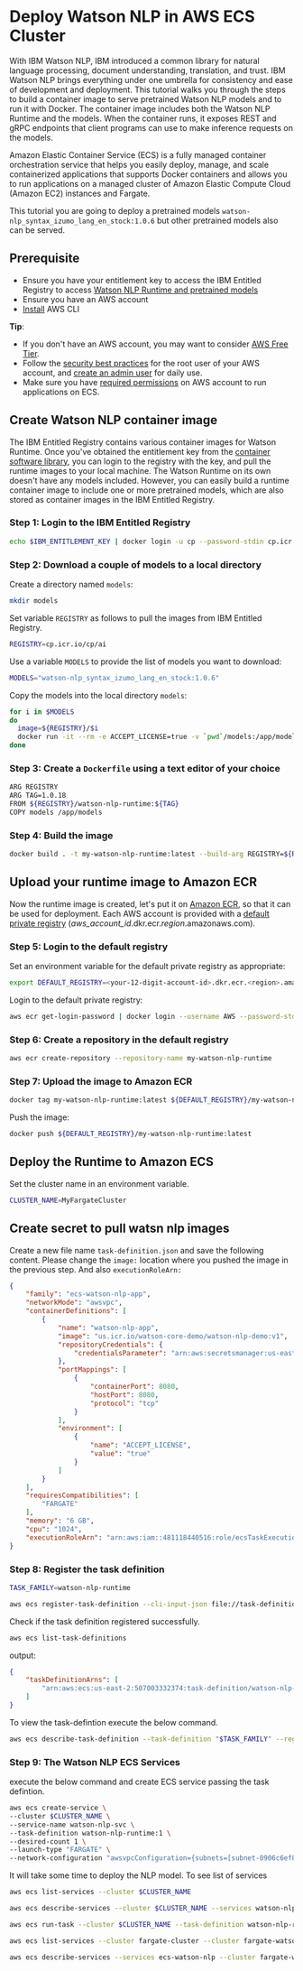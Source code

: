 # Deploy Watson NLP in AWS ECS Cluster

With IBM Watson NLP, IBM introduced a common library for natural language processing, document understanding, translation, and trust. IBM Watson NLP brings everything under one umbrella for consistency and ease of development and deployment. This tutorial walks you through the steps to build a container image to serve pretrained Watson NLP models and to run it with Docker. The container image includes both the Watson NLP Runtime and the models. When the container runs, it exposes REST and gRPC endpoints that client programs can use to make inference requests on the models.

Amazon Elastic Container Service (ECS) is a fully managed container orchestration service that helps you easily deploy, manage, and scale containerized applications that supports Docker containers and allows you to run applications on a managed cluster of Amazon Elastic Compute Cloud (Amazon EC2) instances and Fargate.

This tutorial you are going to deploy a pretrained models `watson-nlp_syntax_izumo_lang_en_stock:1.0.6` but other pretrained models also can be served.

## Prerequisite

- Ensure you have your entitlement key to access the IBM Entitled Registry to access [Watson NLP Runtime and pretrained models](https://github.com/ibm-build-lab/Watson-NLP/blob/main/MLOps/access/README.md#kubernetes-and-openshift)
- Ensure you have an AWS account
- [Install](https://docs.aws.amazon.com/cli/latest/userguide/getting-started-install.html) AWS CLI

**Tip**:

- If you don't have an AWS account, you may want to consider [AWS Free Tier](https://aws.amazon.com/free/free-tier/).
- Follow the [security best practices](https://docs.aws.amazon.com/accounts/latest/reference/best-practices-root-user.html) for the root user of your AWS account, and [create an admin user](https://docs.aws.amazon.com/IAM/latest/UserGuide/getting-started_create-admin-group.html) for daily use.
- Make sure you have [required permissions](https://docs.docker.com/cloud/ecs-integration/#requirements) on AWS account to run applications on ECS.

## Create Watson NLP container image

The IBM Entitled Registry contains various container images for Watson Runtime. Once you've obtained the entitlement key from the [container software library](https://myibm.ibm.com/products-services/containerlibrary), you can login to the registry with the key, and pull the runtime images to your local machine. The Watson Runtime on its own doesn't have any models included. However, you can easily build a runtime container image to include one or more pretrained models, which are also stored as container images in the IBM Entitled Registry.

### Step 1: Login to the IBM Entitled Registry

```sh
echo $IBM_ENTITLEMENT_KEY | docker login -u cp --password-stdin cp.icr.io
```

### Step 2: Download a couple of models to a local directory

Create a directory named `models`:

```sh
mkdir models
```

Set variable `REGISTRY` as follows to pull the images from IBM Entitled Registry.

```sh
REGISTRY=cp.icr.io/cp/ai
```

Use a variable `MODELS` to provide the list of models you want to download:

```sh
MODELS="watson-nlp_syntax_izumo_lang_en_stock:1.0.6"
```

Copy the models into the local directory `models`:

```sh
for i in $MODELS
do
  image=${REGISTRY}/$i
  docker run -it --rm -e ACCEPT_LICENSE=true -v `pwd`/models:/app/models $image
done
```

### Step 3: Create a `Dockerfile` using a text editor of your choice

```sh
ARG REGISTRY
ARG TAG=1.0.18
FROM ${REGISTRY}/watson-nlp-runtime:${TAG}
COPY models /app/models
```

### Step 4: Build the image

```sh
docker build . -t my-watson-nlp-runtime:latest --build-arg REGISTRY=${REGISTRY}
```

## Upload your runtime image to Amazon ECR

Now the runtime image is created, let's put it on [Amazon ECR](https://aws.amazon.com/ecr/), so that it can be used for deployment. Each AWS account is provided with a [default private registry](https://docs.aws.amazon.com/AmazonECR/latest/userguide/Registries.html) (*aws_account_id*.dkr.ecr.*region*.amazonaws.com).

### Step 5: Login to the default registry

Set an environment variable for the default private registry as appropriate:

```sh
export DEFAULT_REGISTRY=<your-12-digit-account-id>.dkr.ecr.<region>.amazonaws.com
```

Login to the default private registry:

```sh
aws ecr get-login-password | docker login --username AWS --password-stdin ${DEFAULT_REGISTRY}
```

### Step 6: Create a repository in the default registry

```sh
aws ecr create-repository --repository-name my-watson-nlp-runtime
```

### Step 7: Upload the image to Amazon ECR

```sh
docker tag my-watson-nlp-runtime:latest ${DEFAULT_REGISTRY}/my-watson-nlp-runtime:latest
```

Push the image:

```sh
docker push ${DEFAULT_REGISTRY}/my-watson-nlp-runtime:latest
```

## Deploy the Runtime to Amazon ECS

Set the cluster name in an environment variable.

```sh
CLUSTER_NAME=MyFargateCluster
```

## Create secret to pull watsn nlp images

Create a new file name `task-definition.json` and save the following content. Please change the `image:` location where you pushed the image in the previous step. And also `executionRoleArn:` 

```json
{
    "family": "ecs-watson-nlp-app", 
    "networkMode": "awsvpc", 
    "containerDefinitions": [
        {
            "name": "watson-nlp-app", 
            "image": "us.icr.io/watson-core-demo/watson-nlp-demo:v1", 
            "repositoryCredentials": {
                "credentialsParameter": "arn:aws:secretsmanager:us-east-2:481118440516:secret:watsonlib-ibmecs-nXztkK"
            },
            "portMappings": [
                {
                    "containerPort": 8080, 
                    "hostPort": 8080, 
                    "protocol": "tcp"
                }
            ],
            "environment": [
                {
                    "name": "ACCEPT_LICENSE",
                    "value": "true"
                }
            ]
        }
    ], 
    "requiresCompatibilities": [
        "FARGATE"
    ],
    "memory": "6 GB",
    "cpu": "1024",
    "executionRoleArn": "arn:aws:iam::481118440516:role/ecsTaskExecutionRole" 
}
```

### Step 8: Register the task definition

```sh
TASK_FAMILY=watson-nlp-runtime
```

```sh
aws ecs register-task-definition --cli-input-json file://task-definition.json
```

Check if the task definition registered successfully.

```sh
aws ecs list-task-definitions
```

output:

```json
{
    "taskDefinitionArns": [
        "arn:aws:ecs:us-east-2:507003332374:task-definition/watson-nlp-runtime:1"
    ]
}
```

To view the task-defintion execute the below command.

```sh
aws ecs describe-task-definition --task-definition "$TASK_FAMILY" --region "us-east-2"
```

### Step 9: The Watson NLP ECS Services

execute the below command and create ECS service passing the task defintion.

```sh
aws ecs create-service \
--cluster $CLUSTER_NAME \
--service-name watson-nlp-svc \
--task-definition watson-nlp-runtime:1 \
--desired-count 1 \
--launch-type "FARGATE" \
--network-configuration "awsvpcConfiguration={subnets=[subnet-0906c6ef826ea3898, subnet-0cad8624ef5e2d544, subnet-0a595854bb4af7860],securityGroups=[sg-00cd1568797e76974],assignPublicIp=ENABLED}"
```

It will take some time to deploy the NLP model. To see list of services

```sh
aws ecs list-services --cluster $CLUSTER_NAME
```

```sh
aws ecs describe-services --cluster $CLUSTER_NAME --services watson-nlp-svc
```

```sh
aws ecs run-task --cluster $CLUSTER_NAME --task-definition watson-nlp-runtime:1 --count 1 --network-configuration "awsvpcConfiguration={subnets=[subnet-0906c6ef826ea3898, subnet-0cad8624ef5e2d544, subnet-0a595854bb4af7860],securityGroups=[sg-00cd1568797e76974],assignPublicIp=ENABLED}" --launch-type FARGATE 
 ```


```sh
aws ecs list-services --cluster fargate-cluster --cluster fargate-watsonlib-ecs
```

```sh
aws ecs describe-services --services ecs-watson-nlp --cluster fargate-watsonlib-ecs
```

